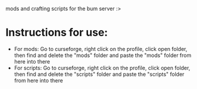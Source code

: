 mods and crafting scripts for the bum server :>

# Instructions for use:
- For mods: Go to curseforge, right click on the profile, click open folder, then find and delete the "mods" folder and paste the "mods" folder from here into there             
- For scripts: Go to curseforge, right click on the profile, click open folder, then find and delete the "scripts" folder and paste the "scripts" folder from here into there
